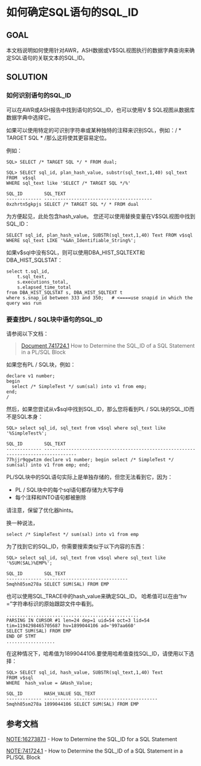 # 如何确定SQL语句的SQL_ID

## GOAL

本文档说明如何使用针对AWR，ASH数据或V$SQL视图执行的数据字典查询来确定SQL语句的关联文本的SQL_ID。

## SOLUTION

### 如何识别语句的SQL_ID

可以在AWR或ASH报告中找到语句的SQL_ID，也可以使用V $ SQL视图从数据库数据字典中选择它。

如果可以使用特定的可识别字符串或某种独特的注释来识别SQL，例如：/ * TARGET SQL * /那么这将使其更容易定位。

例如：

```
SQL> SELECT /* TARGET SQL */ * FROM dual;

SQL> SELECT sql_id, plan_hash_value, substr(sql_text,1,40) sql_text  FROM  v$sql 
WHERE sql_text like 'SELECT /* TARGET SQL */%'

SQL_ID        SQL_TEXT
------------- ----------------------------------------
0xzhrtn5gkpjs SELECT /* TARGET SQL */ * FROM dual
```

为方便起见，此处包含hash_value。 您还可以使用替换变量在V$SQL视图中找到SQL_ID：

```
SELECT sql_id, plan_hash_value, SUBSTR(sql_text,1,40) Text FROM v$sql WHERE sql_text LIKE '%&An_Identifiable_String%';
```

如果v$sql中没有SQL，则可以使用DBA_HIST_SQLTEXT和DBA_HIST_SQLSTAT：

```
select t.sql_id,
    t.sql_text,
    s.executions_total,
    s.elapsed_time_total
from DBA_HIST_SQLSTAT s, DBA_HIST_SQLTEXT t
where s.snap_id between 333 and 350;   # <====use snapid in which the query was run
```

### 要查找PL / SQL块中语句的SQL_ID

请参阅以下文档：

> [Document 741724.1](https://support.oracle.com/epmos/faces/DocumentDisplay?parent=DOCUMENT&sourceId=1627387.1&id=741724.1) How to Determine the SQL_ID of a SQL Statement in a PL/SQL Block

如果您有PL / SQL块，例如：

```
declare v1 number; 
begin 
  select /* SimpleTest */ sum(sal) into v1 from emp; 
end; 
/
```

然后，如果您尝试从v$sql中找到SQL_ID，那么您将看到PL / SQL块的SQL_ID而不是SQL本身：

```
SQL> select sql_id, sql_text from v$sql where sql_text like '%SimpleTest%';

SQL_ID        SQL_TEXT
------------- ----------------------------------------------------------------------------------
77hjjr9qgwtzm declare v1 number; begin select /* SimpleTest */ sum(sal) into v1 from emp; end;
```

PL/SQL块中的SQL语句实际上是单独存储的，但您无法看到它，因为：

- PL / SQL块中的每个sql语句都存储为大写字母
- 每个注释和INTO语句都被删除

请注意，保留了优化器hints。

换一种说法，

```
select /* SimpleTest */ sum(sal) into v1 from emp
```

为了找到它的SQL_ID，你需要搜索类似于以下内容的东西：

```
SQL> select sql_id, sql_text from v$sql where sql_text like '%SUM(SAL)%EMP%';

SQL_ID        SQL_TEXT
------------- -------------------------------
5mqhh85sm278a SELECT SUM(SAL) FROM EMP
```

也可以使用SQL_TRACE中的hash_value来确定SQL_ID。 哈希值可以在由“hv =”字符串标识的原始跟踪文件中看到。

```
.................................................
PARSING IN CURSOR #1 len=24 dep=1 uid=54 oct=3 lid=54 tim=1194298465705687 hv=1899044106 ad='997aa660' 
SELECT SUM(SAL) FROM EMP
END OF STMT
..................
```

在这种情况下，哈希值为1899044106.要使用哈希值查找SQL_ID，请使用以下选择：

```
SQL> SELECT sql_id, hash_value, SUBSTR(sql_text,1,40) Text
FROM v$sql
WHERE  hash_value = &Hash_Value; 

SQL_ID        HASH_VALUE SQL_TEXT
------------- ---------- -------------------------------
5mqhh85sm278a 1899044106 SELECT SUM(SAL) FROM EMP
```

## 参考文档

[NOTE:1627387.1](https://support.oracle.com/epmos/faces/DocumentDisplay?parent=DOCUMENT&sourceId=741724.1&id=1627387.1) - How to Determine the SQL_ID for a SQL Statement

[NOTE:741724.1](https://support.oracle.com/epmos/faces/DocumentDisplay?parent=DOCUMENT&sourceId=1627387.1&id=741724.1) - How to Determine the SQL_ID of a SQL Statement in a PL/SQL Block